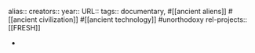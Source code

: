 alias::
creators:: 
year::
URL::
tags:: documentary, #[[ancient aliens]] #[[ancient civilization]] #[[ancient technology]] #unorthodoxy 
rel-projects:: [[FRESH]] 

-